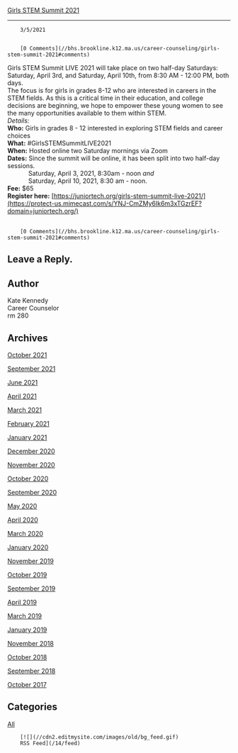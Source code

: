 [Girls STEM Summit 2021](//bhs.brookline.k12.ma.us/career-counseling/girls-stem-summit-2021)

			
-------------------------------------------------------------------------------------------------

		3/5/2021
	

		[0 Comments](//bhs.brookline.k12.ma.us/career-counseling/girls-stem-summit-2021#comments)
	

Girls STEM Summit LIVE 2021 will take place on two half-day Saturdays: Saturday, April 3rd, and Saturday, April 10th, from 8:30 AM - 12:00 PM, both days.    
The focus is for girls in grades 8-12 who are interested in careers in the STEM fields. As this is a critical time in their education, and college decisions are beginning, we hope to empower these young women to see the many opportunities available to them within STEM.  
_Details:_  
**Who:** Girls in grades 8 - 12 interested in exploring STEM fields and career choices  
**What:** #GirlsSTEMSummitLIVE2021  
**When:** Hosted online two Saturday mornings via Zoom  
**Dates:** Since the summit will be online, it has been split into two half-day sessions.  
            Saturday, April 3, 2021, 8:30am - noon _and_  
            Saturday, April 10, 2021, 8:30 am - noon.  
**Fee:** $65  
**Register here:** [https://juniortech.org/girls-stem-summit-live-2021/](https://protect-us.mimecast.com/s/YNJ-CmZMy6Ik6m3xTGzrEF?domain=juniortech.org/)  
​

		[0 Comments](//bhs.brookline.k12.ma.us/career-counseling/girls-stem-summit-2021#comments)
	

  
  
  

Leave a Reply.
--------------

Author
------

Kate Kennedy  
Career Counselor  
​rm 280

Archives
--------

[October 2021](/career-counseling/archives/10-2021)
		  
[September 2021](/career-counseling/archives/09-2021)
		  
[June 2021](/career-counseling/archives/06-2021)
		  
[April 2021](/career-counseling/archives/04-2021)
		  
[March 2021](/career-counseling/archives/03-2021)
		  
[February 2021](/career-counseling/archives/02-2021)
		  
[January 2021](/career-counseling/archives/01-2021)
		  
[December 2020](/career-counseling/archives/12-2020)
		  
[November 2020](/career-counseling/archives/11-2020)
		  
[October 2020](/career-counseling/archives/10-2020)
		  
[September 2020](/career-counseling/archives/09-2020)
		  
[May 2020](/career-counseling/archives/05-2020)
		  
[April 2020](/career-counseling/archives/04-2020)
		  
[March 2020](/career-counseling/archives/03-2020)
		  
[January 2020](/career-counseling/archives/01-2020)
		  
[November 2019](/career-counseling/archives/11-2019)
		  
[October 2019](/career-counseling/archives/10-2019)
		  
[September 2019](/career-counseling/archives/09-2019)
		  
[April 2019](/career-counseling/archives/04-2019)
		  
[March 2019](/career-counseling/archives/03-2019)
		  
[January 2019](/career-counseling/archives/01-2019)
		  
[November 2018](/career-counseling/archives/11-2018)
		  
[October 2018](/career-counseling/archives/10-2018)
		  
[September 2018](/career-counseling/archives/09-2018)
		  
[October 2017](/career-counseling/archives/10-2017)
		  

Categories
----------

[All](/career-counseling/category/all)
	  

	
		[![](//cdn2.editmysite.com/images/old/bg_feed.gif)
		RSS Feed](/14/feed)